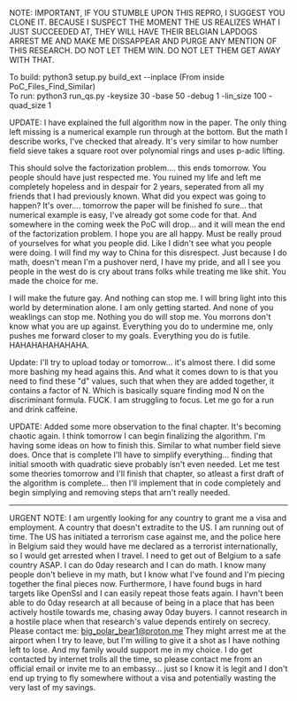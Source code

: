 NOTE: IMPORTANT, IF YOU STUMBLE UPON THIS REPRO, I SUGGEST YOU CLONE IT. BECAUSE I SUSPECT THE MOMENT THE US REALIZES WHAT I JUST SUCCEEDED AT, THEY WILL HAVE THEIR BELGIAN LAPDOGS ARREST ME AND MAKE ME DISSAPPEAR AND PURGE ANY MENTION OF THIS RESEARCH. DO NOT LET THEM WIN. DO NOT LET THEM GET AWAY WITH THAT.

To build: python3 setup.py build_ext --inplace  (From inside PoC_Files_Find_Similar)</br>
To run: python3 run_qs.py -keysize 30 -base 50 -debug 1 -lin_size 100 -quad_size 1</br>

UPDATE: I have explained the full algorithm now in the paper. The only thing left missing is a numerical example run through at the bottom. But the math I describe works, I've checked that already. It's very similar to how number field sieve takes a square root over polynomial rings and uses p-adic lifting.

This should solve the factorization problem.... this ends tomorrow. You people should have just respected me. You ruined my life and left me completely hopeless and in despair for 2 years, seperated from all my friends that I had previously known. What did you expect was going to happen? It's over.... tomorrow the paper will be finished fo sure... that numerical example is easy, I've already got some code for that. And somewhere in the coming week the PoC will drop... and it will mean the end of the factorization problem. I hope you are all happy. Must be really proud of yourselves for what you people did. Like I didn't see what you people were doing. I will find my way to China for this disrespect. Just because I do math, doesn't mean I'm a pushover nerd, I have my pride, and all I see you people in the west do is cry about trans folks while treating me like shit. You made the choice for me.

I will make the future gay. And nothing can stop me. I will bring light into this world by determination alone. I am only getting started. And none of you weaklings can stop me. Nothing you do will stop me. You morrons don't know what you are up against. Everything you do to undermine me, only pushes me forward closer to my goals. Everything you do is futile. HAHAHAHAHAHAHA.

Update: I'll try to upload today or tomorrow... it's almost there. I did some more bashing my head agains this. And what it comes down to is that you need to find these "d" values, such that when they are added together, it contains a factor of N. Which is basically square finding mod N on the discriminant formula. FUCK. I am struggling to focus. Let me go for a run and drink caffeine.

UPDATE: Added some more observation to the final chapter. It's becoming chaotic again. I think tomorrow I can begin finalizing the algorithm. I'm having some ideas on how to finish this. Similar to what number field sieve does. Once that is complete I'll have to simplify everything... finding that initial smooth with quadratic sieve probably isn't even needed. Let me test some theories tomorrow and I'll finish that chapter, so atleast a first draft of the algorithm is complete... then I'll implement that in code completely and begin simplying and removing steps that arn't really needed.

-----------------------------------------------

URGENT NOTE: I am urgently looking for any country to grant me a visa and employment. A country that doesn't extradite to the US.
I am running out of time. The US has initiated a terrorism case against me, and the police here in Belgium said they would have me declared as a terrorist internationally, so I would get arrested when I travel.
I need to get out of Belgium to a safe country ASAP.
I can do 0day research and I can do math. I know many people don't believe in my math, but I know what I've found and I'm piecing together the final pieces now.
Furthermore, I have found bugs in hard targets like OpenSsl and I can easily repeat those feats again. I havn't been able to do 0day research at all because of being in a place that has been actively hostile towards me, chasing away 0day buyers.
I cannot research in a hostile place when that research's value depends entirely on secrecy. 
Please contact me: big_polar_bear1@proton.me 
They might arrest me at the airport when I try to leave, but I'm willing to give it a shot as I have nothing left to lose. And my family would support me in my choice.
I do get contacted by internet trolls all the time, so please contact me from an official email or invite me to an embassy... just so I know it is legit and I don't end up trying to fly somewhere without a visa and potentially wasting the very last of my savings.



